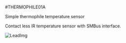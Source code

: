 <!--- Created:2017-01-02T13:45:51.680749: ---> 
<!--- Author:Mlab: ---> 
<!--- AuthorEmail:email@mlab.cz: ---> 
<!--- Tags:None: ---> 
<!--- Ust:rtDescription.en]
Simple thermophile temperature sensor

[InfoShortDescription.cs]
Infracerveny teplomer

[InfoLongDescription.en]
Contact less IR temperature sensor with SMBus interface.


[InfoLongDescription.cs]
Umoznuje bezkontaktni mereni teploty objektu. Pro mereni se vyuziva IR zareni z oblasti priblizne 2um.
 
[End]: ---> 
<!--- Name:THERMOPHILE01A: --->
#THERMOPHILE01A 
<!--- LongName --->
Simple thermophile temperature sensor
<!--- ELongName ---> 

<!--- Lead --->
Contact less IR temperature sensor with SMBus interface.
<!--- ELead ---> 

![LeadImg](DOC/SRC/img/THERMOPHILE01A_top_big.jpg) 


​
​
<!--- Description --->
<!--- EDescription --->
<!--- Content --->
<!--- EContent --->
            